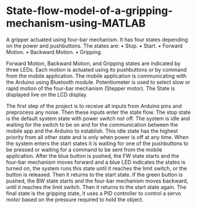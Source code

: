 # State-flow-model-of-a-gripping-mechanism-using-MATLAB
A gripper actuated using four-bar mechanism. It has four states depending on the power and pushbuttons. The states are:
  • Stop.
  • Start.
  • Forward Motion.
  • Backward Motion.
  • Gripping.
  
   Forward Motion, Backward Motion, and Gripping states are indicated by three LEDs. Each motion is actuated using its pushbuttons or by command from the mobile application. The mobile application is communicating with the Arduino using Bluetooth module. Potentiometer is used to select slow or rapid motion of the four-bar mechanism (Stepper motor). The State is displayed live on the LCD display.

   The first step of the project is to receive all inputs from Arduino pins and preprocess any noise. Then these inputs enter the state flow. The stop state is the default system state with power switch not off. The system is idle and waiting for the switch to be on and for the communication between the mobile app and the Arduino to establish. This idle state has the highest priority from all other state and is only when power is off at any time. When the system enters the start states it is waiting for one of the pushbuttons to be pressed or waiting for a command to be sent from the mobile application. After the blue button is pushed, the FW state starts and the four-bar mechanism moves forward and a blue LED indicates the states is turned on, the system runs this state until it reaches the limit switch, or the button is released. Then it returns to the start state. If the green button is pushed, the BW state starts and the four-bar mechanism moves backward, until it reaches the limit switch. Then it returns to the start state again. The final state is the gripping state, it uses a PID controller to control a servo motor based on the pressure required to hold the object.
